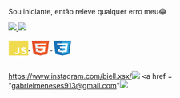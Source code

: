 Sou iniciante, então releve qualquer erro meu😂

 <div>
   <a href="https://github.com/Gabriel-Menesess">
   <img height="180em" src="https://github-readme-stats.vercel.app/api?username=Gabriel-Menesess&show_icons=true&theme=merko&include_all_commits=true&count_private=true"/>
   <img height="180em" src="https://github-readme-stats.vercel.app/api/top-langs/?username=Gabriel-Menesess&layout=compact&langs_count=6&theme=tokyonight"/></div>
    
<div style="display: inline_block"><br>
  <img align="center" alt="Js" height="30" width="40" src="https://raw.githubusercontent.com/devicons/devicon/master/icons/javascript/javascript-plain.svg">
  <img align="center" alt="HTML" height="30" width="40" src="https://raw.githubusercontent.com/devicons/devicon/master/icons/html5/html5-original.svg">
  <img align="center" alt="CSS" height="30" width="40" src="https://raw.githubusercontent.com/devicons/devicon/master/icons/css3/css3-original.svg">
</div>
 
<br>
 
 
<div> 
  
  <a href="" target="_blank">https://www.instagram.com/biell.xsx/<img src="https://img.shields.io/badge/-Instagram-%23E4405F?style=for-the-badge&logo=instagram&logoColor=white" target="_blank"></a>
  <a href = "gabrielmeneses913@gmail.com"<img src="https://img.shields.io/badge/-Gmail-%23333?style=for-the-badge&logo=gmail&logoColor=white" target="_blank"></a>
</div>
